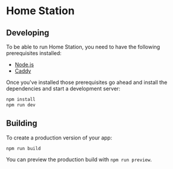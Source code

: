 # Home Station

## Developing

To be able to run Home Station, you need to have the following prerequisites installed:

-   [Node.js](https://nodejs.org/en/download/current)
-   [Caddy](https://caddyserver.com/docs/install)

Once you've installed those prerequisites go ahead and install the dependencies and start a development server:

```bash
npm install
npm run dev
```

## Building

To create a production version of your app:

```bash
npm run build
```

You can preview the production build with `npm run preview`.
